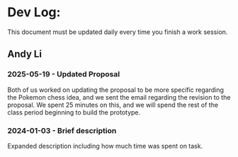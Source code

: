 # Dev Log:

This document must be updated daily every time you finish a work session.

## Andy Li 

### 2025-05-19 - Updated Proposal
Both of us worked on updating the proposal to be more specific regarding the Pokemon chess idea, and we sent the email regarding the revision to the proposal. We spent 25 minutes on this, and we will spend the rest of the class period beginning to build the prototype.

### 2024-01-03 - Brief description
Expanded description including how much time was spent on task.
